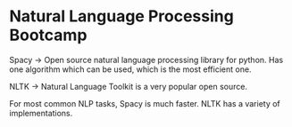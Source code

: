 Natural Language Processing Bootcamp
====================================

Spacy -> Open source natural language processing library for python. Has one algorithm which can be used, which is the most efficient one. 

NLTK -> Natural Language Toolkit is a very popular open source.

For most common NLP tasks, Spacy is much faster. NLTK has a variety of implementations.
